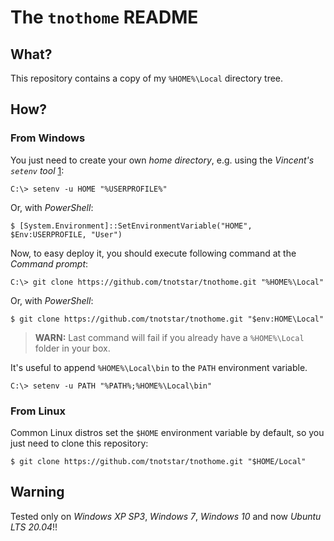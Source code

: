 <!-- Copyright 2021, Antonio Alvarado Hernández -->

The `tnothome` README
=====================

What?
-----

This repository contains a copy of my `%HOME%\Local` directory tree.

How?
----

### From Windows ###

You just need to create your own *home directory*, e.g. using the *Vincent's `setenv` tool* [1]:

~~~~
C:\> setenv -u HOME "%USERPROFILE%"
~~~~

Or, with _PowerShell_:

~~~~
$ [System.Environment]::SetEnvironmentVariable("HOME", $Env:USERPROFILE, "User")
~~~~

Now, to easy deploy it, you should execute following command at the *Command prompt*:

~~~~
C:\> git clone https://github.com/tnotstar/tnothome.git "%HOME%\Local"
~~~~

Or, with _PowerShell_:

~~~~
$ git clone https://github.com/tnotstar/tnothome.git "$env:HOME\Local"
~~~~

> **WARN:** Last command will fail if you already have a `%HOME%\Local` folder in your box.

It's useful to append `%HOME%\Local\bin` to the `PATH` environment variable.

~~~~
C:\> setenv -u PATH "%PATH%;%HOME%\Local\bin"
~~~~

### From Linux ###

Common Linux distros set the `$HOME` environment variable by default, so you just need to clone this repository:

~~~~{.sh}
$ git clone https://github.com/tnotstar/tnothome.git "$HOME/Local"
~~~~

Warning
-------

Tested only on *Windows XP SP3*, *Windows 7*, *Windows 10* and now *Ubuntu LTS 20.04*!!

[1]: http://barnyard.syr.edu/~vefatica/#SETENV

